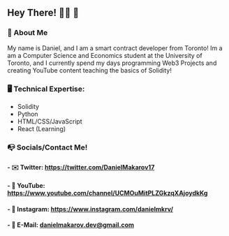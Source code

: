 ## Hey There! 👨‍💻 👋

### 🤗 About Me
My name is Daniel, and I am a smart contract developer from Toronto! Im a am a Computer Science and Economics student at the University of Toronto, and I currently spend my days programming Web3 Projects and creating YouTube content teaching the basics of Solidity!

### 🖥 Technical Expertise:
- Solidity
- Python
- HTML/CSS/JavaScript
- React (Learning)

### 📭 Socials/Contact Me!
#### - ✉️ Twitter: https://twitter.com/DanielMakarov17
#### - 🎥 YouTube: https://www.youtube.com/channel/UCMOuMitPLZGkzqXAjoydkKg
#### - 📸 Instagram: https://www.instagram.com/danielmkrv/
#### - 📧 E-Mail: danielmakarov.dev@gmail.com

